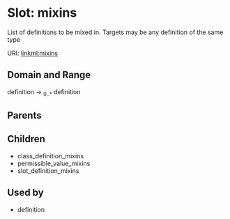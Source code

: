 
# Slot: mixins


List of definitions to be mixed in. Targets may be any definition of the same type

URI: [linkml:mixins](https://w3id.org/linkml/mixins)


## Domain and Range

definition &#8594;  <sub>0..*</sub> definition

## Parents


## Children

 *  class_definition_mixins
 *  permissible_value_mixins
 *  slot_definition_mixins

## Used by

 * definition
